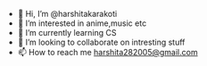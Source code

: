 - 👋 Hi, I’m @harshitakarakoti
- 👀 I’m interested in anime,music etc
- 🌱 I’m currently learning CS
- 💞️ I’m looking to collaborate on intresting stuff
- 📫 How to reach me harshita282005@gmail.com

<!---
harshita28005/harshita28005 is a ✨ special ✨ repository because its `README.md` (this file) appears on your GitHub profile.
You can click the Preview link to take a look at your changes.
--->

